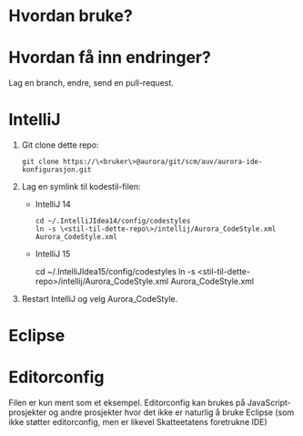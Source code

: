 # Hvordan bruke?

# Hvordan få inn endringer?

Lag en branch, endre, send en pull-request.

# IntelliJ

1. Git clone dette repo:

    ```
    git clone https://\<bruker\>@aurora/git/scm/auv/aurora-ide-konfigurasjon.git
    ```
1. Lag en symlink til kodestil-filen:
    * IntelliJ 14  

       ```
       cd ~/.IntelliJIdea14/config/codestyles
       ln -s \<stil-til-dette-repo\>/intellij/Aurora_CodeStyle.xml Aurora_CodeStyle.xml
       ```

    * IntelliJ 15

        cd ~/.IntelliJIdea15/config/codestyles
        ln -s \<stil-til-dette-repo\>/intellij/Aurora_CodeStyle.xml Aurora_CodeStyle.xml

1. Restart IntelliJ og velg Aurora_CodeStyle.

# Eclipse

# Editorconfig

Filen er kun ment som et eksempel. Editorconfig kan brukes på JavaScript-prosjekter
og andre prosjekter hvor det ikke er naturlig å bruke Eclipse (som ikke støtter
editorconfig, men er likevel Skatteetatens foretrukne IDE)
